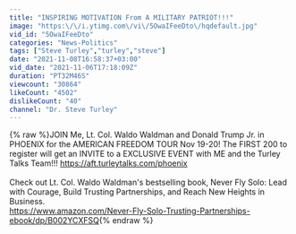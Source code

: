 ```yaml
---
title: "INSPIRING MOTIVATION From A MILITARY PATRIOT!!!"
image: "https:\/\/i.ytimg.com\/vi\/5OwaIFeeDto\/hqdefault.jpg"
vid_id: "5OwaIFeeDto"
categories: "News-Politics"
tags: ["Steve Turley","turley","steve"]
date: "2021-11-08T16:58:37+03:00"
vid_date: "2021-11-06T17:18:09Z"
duration: "PT32M46S"
viewcount: "30864"
likeCount: "4502"
dislikeCount: "40"
channel: "Dr. Steve Turley"
---
```

{% raw %}JOIN Me, Lt. Col. Waldo Waldman and Donald Trump Jr. in PHOENIX for the AMERICAN FREEDOM TOUR Nov 19-20! The FIRST 200 to register will get an INVITE to a EXCLUSIVE EVENT with ME and the Turley Talks Team!!! <a rel="nofollow" target="blank" href="https://aft.turleytalks.com/phoenix">https://aft.turleytalks.com/phoenix</a><br /><br />Check out Lt. Col. Waldo Waldman's bestselling book, Never Fly Solo: Lead with Courage, Build Trusting Partnerships, and Reach New Heights in Business.<br /><a rel="nofollow" target="blank" href="https://www.amazon.com/Never-Fly-Solo-Trusting-Partnerships-ebook/dp/B002YCXFSQ">https://www.amazon.com/Never-Fly-Solo-Trusting-Partnerships-ebook/dp/B002YCXFSQ</a>{% endraw %}
